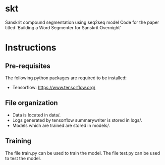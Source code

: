 # skt
Sanskrit compound segmentation using seq2seq model 
Code for the paper titled 'Building a Word Segmenter for Sanskrit Overnight'

Instructions
============

Pre-requisites
--------------
The following python packages are required to be installed:
* Tensorflow: https://www.tensorflow.org/

File organization
-------------------------------------------
* Data is located in data/.
* Logs generated by tensorflow summarywriter is stored in logs/.
* Models which are trained are stored in models/.

Training
--------
The file train.py can be used to train the model.
The file test.py can be used to test the model.
